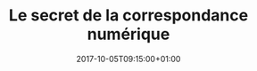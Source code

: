 ---
event: true
title: "Le secret de la correspondance numérique"
format: "Atelier"
lieu: "Grand amphithéâtre René Descartes"
date: 2017-10-05T09:15:00+01:00
thumbnail: https://i.vimeocdn.com/filter/overlay?src0=https://i.vimeocdn.com/video/732320900_640.jpg&src1=http://f.vimeocdn.com/p/images/crawler_play.png
duree: 45
duration: "<time datetime=\"45m 0s\">45 <abbr title=\"minutes\">min.</abbr></time>"
themes:
  - éthique
  - histoire
  - retour d'expérience
  - vie privée
services:
  - "<abbr title=\"Langue des Signes Française\">LSF</abbr>"
  - Vélotypie
language: Français
subtitles: Français
authors:
  - "Laurent Chemla"
  - "Julien Dubedout"
shortDescription: |
  Le secret de la correspondance numérique: comment retrouver la valeur de la vie privée et échapper à la conjuration du cabinet noir.
description: |
  Comment retrouver la valeur de la vie privée et échapper à la conjuration du cabinet noir ?

  C'est un édit de Louis XI datant de 1464 qui a créé le 1er service régulier de poste, suivi en 1546 par l'interdiction du chiffrement sous François 1er. La tentation de centraliser la correspondance privée à des fins de surveillance ne date pas d'hier. Elle a culminé jusqu'à la formation d'un « cabinet noir » chargé d'intercepter les correspondances afin de repérer et censurer les opposants politiques, et s'informer des courriers diplomatiques ou militaires. Cette pratique, en vigueur dès l'ouverture de la poste au public, a été l'une des motivations de l'institution du monopole postal, présenté publiquement comme un moyen de protéger les usagers. La Révolution a mis fin à ce système créé sous Louis XV et qui a duré jusqu'à la fin du règne de Napoléon III.

  Les parallèles sont assez évidents aujourd'hui : centralisation des services du Web et surveillance de la population vont de pair, et son liés à plusieurs problématiques -- pas seulement techniques -- auxquelles il a fallu réfléchir quand on a cherché à imaginer une solution pour mieux protéger le secret de la correspondance numérique. Avec des protocoles techniques anciens et parfois inadaptés, à l'ère du « rien à cacher », de l'état d'urgence permanent et où il suffit à un gouvernement de passer des accords avec une poignée de GAFAM pour surveiller quasiment tous les échanges, comment répondre concrètement à la perte du secret de la correspondance privée ?

  Un retour d'expérience sur le projet Caliopen permettra de voir les problèmes concrets qui se posent face à une question qui semble idéaliste : peut-on espérer retrouver, sur internet, la notion de secret de la correspondance ?
---